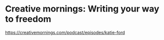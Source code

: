 # Creative mornings: Writing your way to freedom


https://creativemornings.com/podcast/episodes/katie-ford